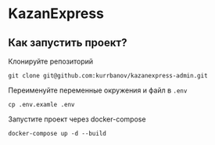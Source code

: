 # KazanExpress

## Как запустить проект?

Клонируйте репозиторий
```
git clone git@github.com:kurrbanov/kazanexpress-admin.git
```

Переименуйте переменные окружения и файл в ```.env```
```
cp .env.examle .env
```

Запустите проект через docker-compose
```
docker-compose up -d --build
```